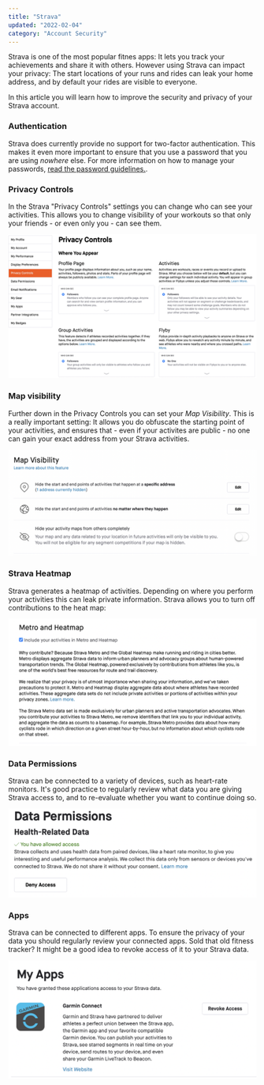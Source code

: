```yaml
---
title: "Strava"
updated: "2022-02-04"
category: "Account Security"
---
```


Strava is one of the most popular fitnes apps: It lets you track your achievements and share it with others. However using Strava can impact your privacy: The start locations of your runs and rides can leak your home address, and by default your rides are visible to everyone.

In this article you will learn how to improve the security and privacy of your Strava account.

### Authentication

Strava does currently provide no support for two-factor authentication. This makes it even more important to ensure that you use a password that you are using *nowhere* else. For more information on how to manage your passwords, [read the password guidelines.](/guides/passwords/).

### Privacy Controls

In the Strava "Privacy Controls" settings you can change who can see your activities. This allows you to change visibility of your workouts so that only your friends - or even only you - can see them.

![](/assets/images/strava_privacy_controls.png)

### Map visibility

Further down in the Privacy Controls you can set your *Map Visibility*. This is a really important setting: It allows you do obfuscate the starting point of your activities, and ensures that - even if your activites are public - no one can gain your exact address from your Strava activities.

![](/assets/images/strava_map_visibility.png)

### Strava Heatmap

Strava generates a heatmap of activities. Depending on where you perform your activities this can leak private information. Strava allows you to turn off contributions to the heat map:

![](/assets/images/strava_heatmap.png)

### Data Permissions

Strava can be connected to a variety of devices, such as heart-rate monitors. It's good practice to regularly review what data you are giving Strava access to, and to re-evaluate whether you want to continue doing so.

![](/assets/images/strava_data_permissions.png)

### Apps

Strava can be connected to different apps. To ensure the privacy of your data you should regularly review your connected apps. Sold that old fitness tracker? It might be a good idea to revoke access of it to your Strava data.

![](/assets/images/strava_apps.png)
